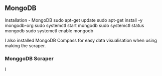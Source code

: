 
## MongoDB
Installation - MongoDB
  sudo apt-get update
  sudo apt-get install -y mongodb-org
  sudo systemctl start mongodb
  sudo systemctl status mongodb
  sudo systemctl enable mongodb
  
 I also installed MongoDB Compass for easy data visualisation when using making the scraper.
 
### MonggoDB Scraper
I 
